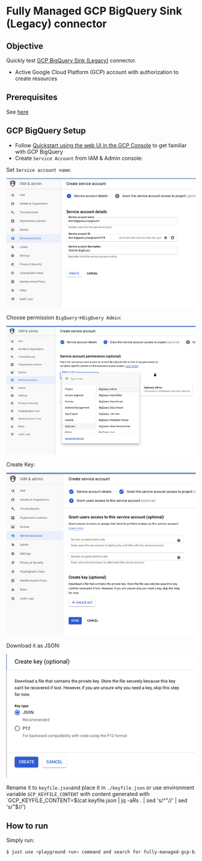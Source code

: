 # Fully Managed GCP BigQuery Sink (Legacy) connector

## Objective

Quickly test [GCP BigQuery Sink (Legacy)](https://docs.confluent.io/cloud/current/connectors/cc-gcp-bigquery-sink.html) connector.

* Active Google Cloud Platform (GCP) account with authorization to create resources

## Prerequisites

See [here](https://kafka-docker-playground.io/#/how-to-use?id=%f0%9f%8c%a4%ef%b8%8f-confluent-cloud-examples)


## GCP BigQuery Setup

* Follow [Quickstart using the web UI in the GCP Console](https://cloud.google.com/bigquery/docs/quickstarts/quickstart-web-ui) to get familiar with GCP BigQuery
* Create `Service Account` from IAM & Admin console:

Set `Service account name`:

![Service Account setup](Screenshot1.png)


Choose permission `BigQuery`->`BigQuery Admin`:

![Service Account setup](Screenshot2.png)

Create Key:

![Service Account setup](Screenshot3.png)

Download it as JSON:

![Service Account setup](Screenshot4.png)

Rename it to `keyfile.json`and place it in `./keyfile.json` or use environment variable `GCP_KEYFILE_CONTENT` with content generated with `GCP_KEYFILE_CONTENT=$(cat keyfile.json | jq -aRs . | sed 's/^"//' | sed 's/"$//')


## How to run

Simply run:

```bash
$ just use <playground run> command and search for fully-managed-gcp-bigquery-legacy<use tab key to activate fzf completion (see https://kafka-docker-playground.io/#/cli?id=%e2%9a%a1-setup-completion), otherwise use full path, or correct relative path> .sh in this folder
```
